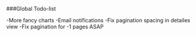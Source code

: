###Global Todo-list

-More fancy charts
-Email notifications
-Fix pagination spacing in detailes view
-Fix pagination for -1 pages ASAP